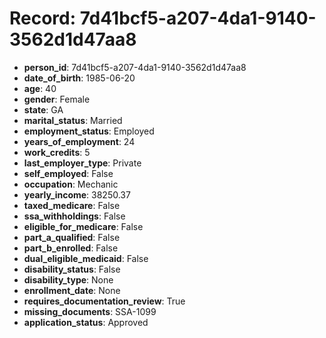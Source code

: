 # Record: 7d41bcf5-a207-4da1-9140-3562d1d47aa8

- **person_id**: 7d41bcf5-a207-4da1-9140-3562d1d47aa8
- **date_of_birth**: 1985-06-20
- **age**: 40
- **gender**: Female
- **state**: GA
- **marital_status**: Married
- **employment_status**: Employed
- **years_of_employment**: 24
- **work_credits**: 5
- **last_employer_type**: Private
- **self_employed**: False
- **occupation**: Mechanic
- **yearly_income**: 38250.37
- **taxed_medicare**: False
- **ssa_withholdings**: False
- **eligible_for_medicare**: False
- **part_a_qualified**: False
- **part_b_enrolled**: False
- **dual_eligible_medicaid**: False
- **disability_status**: False
- **disability_type**: None
- **enrollment_date**: None
- **requires_documentation_review**: True
- **missing_documents**: SSA-1099
- **application_status**: Approved